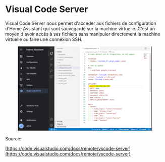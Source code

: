 # Visual Code Server

Visual Code Server nous permet d'accéder aux fichiers de configuration d'Home Assistant qui sont sauvegardé sur la machine virtuelle. C'est un moyen d'avoir accès à ses fichiers sans manipuler directement la machine virtuelle ou faire une connexion SSH.

<figure><img src="../../../.gitbook/assets/3 (2).png" alt=""><figcaption></figcaption></figure>

Source:

[https://code.visualstudio.com/docs/remote/vscode-server](https://code.visualstudio.com/docs/remote/vscode-server)
